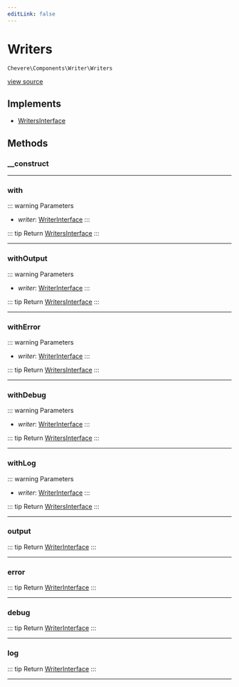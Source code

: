 ```yaml
---
editLink: false
---
```


# Writers

`Chevere\Components\Writer\Writers`

[view source](https://github.com/chevere/chevere/blob/master/src/Chevere/Components/Writer/Writers.php)

## Implements

- [WritersInterface](../../Interfaces/Writer/WritersInterface.md)

## Methods

### __construct

---

### with

::: warning Parameters
- *writer*: [WriterInterface](../../Interfaces/Writer/WriterInterface.md)
:::

::: tip Return
[WritersInterface](../../Interfaces/Writer/WritersInterface.md)
:::

---

### withOutput

::: warning Parameters
- *writer*: [WriterInterface](../../Interfaces/Writer/WriterInterface.md)
:::

::: tip Return
[WritersInterface](../../Interfaces/Writer/WritersInterface.md)
:::

---

### withError

::: warning Parameters
- *writer*: [WriterInterface](../../Interfaces/Writer/WriterInterface.md)
:::

::: tip Return
[WritersInterface](../../Interfaces/Writer/WritersInterface.md)
:::

---

### withDebug

::: warning Parameters
- *writer*: [WriterInterface](../../Interfaces/Writer/WriterInterface.md)
:::

::: tip Return
[WritersInterface](../../Interfaces/Writer/WritersInterface.md)
:::

---

### withLog

::: warning Parameters
- *writer*: [WriterInterface](../../Interfaces/Writer/WriterInterface.md)
:::

::: tip Return
[WritersInterface](../../Interfaces/Writer/WritersInterface.md)
:::

---

### output

::: tip Return
[WriterInterface](../../Interfaces/Writer/WriterInterface.md)
:::

---

### error

::: tip Return
[WriterInterface](../../Interfaces/Writer/WriterInterface.md)
:::

---

### debug

::: tip Return
[WriterInterface](../../Interfaces/Writer/WriterInterface.md)
:::

---

### log

::: tip Return
[WriterInterface](../../Interfaces/Writer/WriterInterface.md)
:::

---
